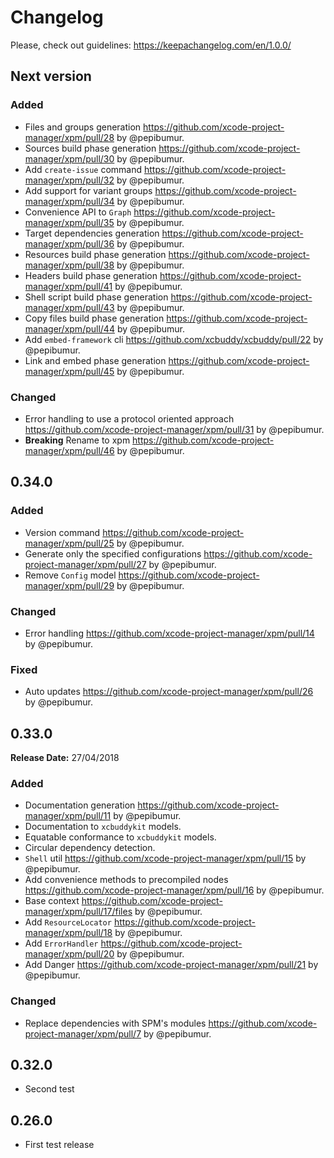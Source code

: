 # Changelog

Please, check out guidelines: https://keepachangelog.com/en/1.0.0/

## Next version

### Added

* Files and groups generation https://github.com/xcode-project-manager/xpm/pull/28 by @pepibumur.
* Sources build phase generation https://github.com/xcode-project-manager/xpm/pull/30 by @pepibumur.
* Add `create-issue` command https://github.com/xcode-project-manager/xpm/pull/32 by @pepibumur.
* Add support for variant groups https://github.com/xcode-project-manager/xpm/pull/34 by @pepibumur.
* Convenience API to `Graph` https://github.com/xcode-project-manager/xpm/pull/35 by @pepibumur.
* Target dependencies generation https://github.com/xcode-project-manager/xpm/pull/36 by @pepibumur.
* Resources build phase generation https://github.com/xcode-project-manager/xpm/pull/38 by @pepibumur.
* Headers build phase generation https://github.com/xcode-project-manager/xpm/pull/41 by @pepibumur.
* Shell script build phase generation https://github.com/xcode-project-manager/xpm/pull/43 by @pepibumur.
* Copy files build phase generation https://github.com/xcode-project-manager/xpm/pull/44 by @pepibumur.
* Add `embed-framework` cli https://github.com/xcbuddy/xcbuddy/pull/22 by @pepibumur.
* Link and embed phase generation https://github.com/xcode-project-manager/xpm/pull/45 by @pepibumur.

### Changed

* Error handling to use a protocol oriented approach https://github.com/xcode-project-manager/xpm/pull/31 by @pepibumur.
* **Breaking** Rename to xpm https://github.com/xcode-project-manager/xpm/pull/46 by @pepibumur.

## 0.34.0

### Added

* Version command https://github.com/xcode-project-manager/xpm/pull/25 by @pepibumur.
* Generate only the specified configurations https://github.com/xcode-project-manager/xpm/pull/27 by @pepibumur.
* Remove `Config` model https://github.com/xcode-project-manager/xpm/pull/29 by @pepibumur.

### Changed

* Error handling https://github.com/xcode-project-manager/xpm/pull/14 by @pepibumur.

### Fixed

* Auto updates https://github.com/xcode-project-manager/xpm/pull/26 by @pepibumur.

## 0.33.0

**Release Date:** 27/04/2018

### Added

* Documentation generation https://github.com/xcode-project-manager/xpm/pull/11 by @pepibumur.
* Documentation to `xcbuddykit` models.
* Equatable conformance to `xcbuddykit` models.
* Circular dependency detection.
* `Shell` util https://github.com/xcode-project-manager/xpm/pull/15 by @pepibumur.
* Add convenience methods to precompiled nodes https://github.com/xcode-project-manager/xpm/pull/16 by @pepibumur.
* Base context https://github.com/xcode-project-manager/xpm/pull/17/files by @pepibumur.
* Add `ResourceLocator` https://github.com/xcode-project-manager/xpm/pull/18 by @pepibumur.
* Add `ErrorHandler` https://github.com/xcode-project-manager/xpm/pull/20 by @pepibumur.
* Add Danger https://github.com/xcode-project-manager/xpm/pull/21 by @pepibumur.

### Changed

* Replace dependencies with SPM's modules https://github.com/xcode-project-manager/xpm/pull/7 by @pepibumur.

## 0.32.0

* Second test

## 0.26.0

* First test release
